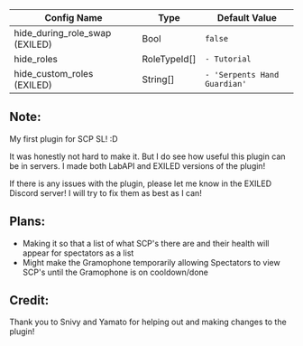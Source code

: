 | Config Name                    | Type         | Default Value                            |
|--------------------------------|--------------|------------------------------------------|
| hide_during_role_swap (EXILED) | Bool         | `false`                                  |
| hide_roles                     | RoleTypeId[] | `- Tutorial`                             |
| hide_custom_roles     (EXILED) | String[]     | `- 'Serpents Hand Guardian'`             |


## Note:
My first plugin for SCP SL! :D

It was honestly not hard to make it. But I do see how useful this plugin can be in servers.
I made both LabAPI and EXILED versions of the plugin!

If there is any issues with the plugin, please let me know in the EXILED Discord server! I will try to fix them as best as I can!


## Plans:
- Making it so that a list of what SCP's there are and their health will appear for spectators as a list
- Might make the Gramophone temporarily allowing Spectators to view SCP's until the Gramophone is on cooldown/done


## Credit: 
Thank you to Snivy and Yamato for helping out and making changes to the plugin!
